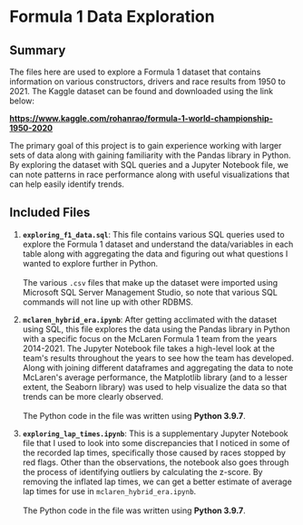# Formula 1 Data Exploration
## Summary
The files here are used to explore a Formula 1 dataset that contains information on various constructors, drivers and race results from 1950 to 2021. The Kaggle dataset can be found and downloaded using the link below:

__https://www.kaggle.com/rohanrao/formula-1-world-championship-1950-2020__

The primary goal of this project is to gain experience working with larger sets of data along with gaining familiarity with the Pandas library in Python. By exploring the dataset with SQL queries and a Jupyter Notebook file, we can note patterns in race performance along with useful visualizations that can help easily identify trends.

## Included Files
1. __``exploring_f1_data.sql``__: This file contains various SQL queries used to explore the Formula 1 dataset and understand the data/variables in each table along with aggregating the data and figuring out what questions I wanted to explore further in Python. \
\
The various ``.csv`` files that make up the dataset were imported using Microsoft SQL Server Management Studio, so note that various SQL commands will not line up with other RDBMS.

2. __``mclaren_hybrid_era.ipynb``__: After getting acclimated with the dataset using SQL, this file explores the data using the Pandas library in Python with a specific focus on the McLaren Formula 1 team from the years 2014-2021. The Jupyter Notebook file takes a high-level look at the team's results throughout the years to see how the team has developed. Along with joining different dataframes and aggregating the data to note McLaren's average performance, the Matplotlib library (and to a lesser extent, the Seaborn library) was used to help visualize the data so that trends can be more clearly observed. \
\
The Python code in the file was written using __Python 3.9.7__.

3. __``exploring_lap_times.ipynb``__: This is a supplementary Jupyter Notebook file that I used to look into some discrepancies that I noticed in some of the recorded lap times, specifically those caused by races stopped by red flags. Other than the observations, the notebook also goes through the process of identifying outliers by calculating the z-score. By removing the inflated lap times, we can get a better estimate of average lap times for use in ``mclaren_hybrid_era.ipynb``. \
\
The Python code in the file was written using __Python 3.9.7__.